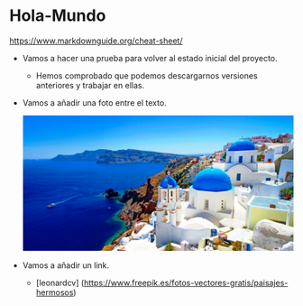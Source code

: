 # Hola-Mundo
https://www.markdownguide.org/cheat-sheet/

- Vamos a hacer una prueba para volver al estado inicial del proyecto.
  
  - Hemos comprobado que podemos descargarnos versiones anteriores y trabajar en ellas.

- Vamos a añadir una foto entre el texto.

  ![Paisaje](Foto2.jpg)

- Vamos a añadir un link.
 
  - [leonardcv] (https://www.freepik.es/fotos-vectores-gratis/paisajes-hermosos)
